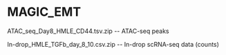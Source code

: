 # MAGIC_EMT

ATAC_seq_Day8_HMLE_CD44.tsv.zip -- ATAC-seq peaks

In-drop_HMLE_TGFb_day_8_10.csv.zip -- In-drop scRNA-seq data (counts)
